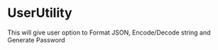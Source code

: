 # UserUtility
This will give user option to Format JSON, Encode/Decode string and Generate Password
